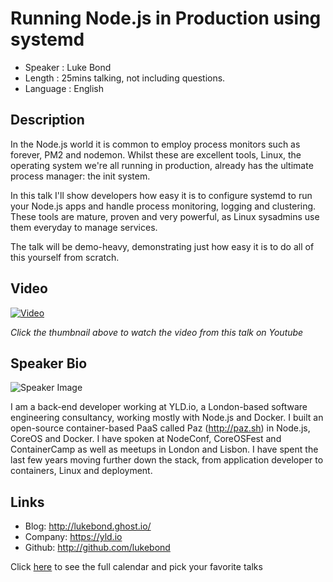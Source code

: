 Running Node.js in Production using systemd
===========================================

* Speaker   : Luke Bond
* Length    : 25mins talking, not including questions.
* Language  : English

Description
-----------

In the Node.js world it is common to employ process monitors such as forever, PM2 and nodemon. Whilst these are excellent tools, Linux, the operating system we're all running in production, already has the ultimate process manager: the init system.

In this talk I'll show developers how easy it is to configure systemd to run your Node.js apps and handle process monitoring, logging and clustering. These tools are mature, proven and very powerful, as Linux sysadmins use them everyday to manage services.

The talk will be demo-heavy, demonstrating just how easy it is to do all of this yourself from scratch.

Video
-----

[![Video](https://img.youtube.com/vi/GVzWQgPYiMg/maxresdefault.jpg)](https://www.youtube.com/watch?v=GVzWQgPYiMg)

_Click the thumbnail above to watch the video from this talk on Youtube_

Speaker Bio
-----------

![Speaker Image](https://avatars1.githubusercontent.com/u/3177600?v=3&s=400)

I am a back-end developer working at YLD.io, a London-based software engineering consultancy, working mostly with Node.js and Docker.
I built an open-source container-based PaaS called Paz (http://paz.sh) in Node.js, CoreOS and Docker.
I have spoken at NodeConf, CoreOSFest and ContainerCamp as well as meetups in London and Lisbon.
I have spent the last few years moving further down the stack, from application developer to containers, Linux and deployment.

Links
-----

* Blog: http://lukebond.ghost.io/
* Company: https://yld.io
* Github: http://github.com/lukebond

Click [here][1] to see the full calendar and pick your favorite talks

[1]: https://pixels.camp/schedule/

